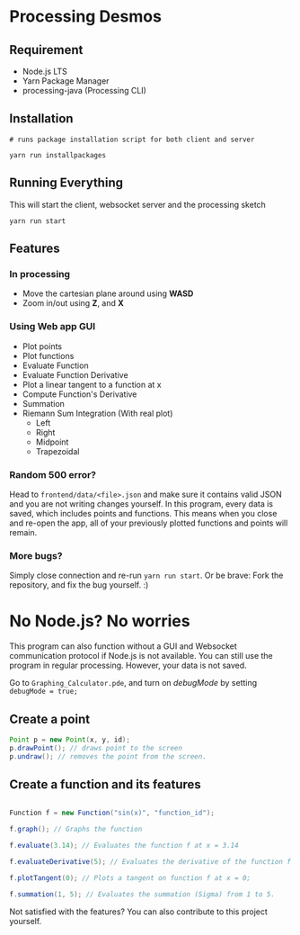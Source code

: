 # Processing Desmos

## Requirement

- Node.js LTS
- Yarn Package Manager
- processing-java (Processing CLI)

## Installation

```
# runs package installation script for both client and server

yarn run installpackages
```

## Running Everything

This will start the client, websocket server and the processing sketch

`yarn run start`

## Features

### In processing

- Move the cartesian plane around using **WASD**
- Zoom in/out using **Z**, and **X**

### Using Web app GUI

- Plot points
- Plot functions
- Evaluate Function
- Evaluate Function Derivative
- Plot a linear tangent to a function at x
- Compute Function's Derivative
- Summation
- Riemann Sum Integration (With real plot)
  - Left
  - Right
  - Midpoint
  - Trapezoidal

### Random 500 error?

Head to `frontend/data/<file>.json` and make sure it contains valid JSON and you are not writing changes yourself. In this program, every data is saved, which includes points and functions. This means when you close and re-open the app, all of your previously plotted functions and points will remain.

### More bugs?

Simply close connection and re-run `yarn run start`. Or be brave: Fork the repository, and fix the bug yourself. :)

# No Node.js? No worries

This program can also function without a GUI and Websocket communication protocol if Node.js is not available. You can still use the program in regular processing. However, your data is not saved.

Go to `Graphing_Calculator.pde`, and turn on _debugMode_ by setting `debugMode = true;`

## Create a point

```java
Point p = new Point(x, y, id);
p.drawPoint(); // draws point to the screen
p.undraw(); // removes the point from the screen.
```

## Create a function and its features

```java

Function f = new Function("sin(x)", "function_id");

f.graph(); // Graphs the function

f.evaluate(3.14); // Evaluates the function f at x = 3.14

f.evaluateDerivative(5); // Evaluates the derivative of the function f and x = 5;

f.plotTangent(0); // Plots a tangent on function f at x = 0;

f.summation(1, 5); // Evaluates the summation (Sigma) from 1 to 5.

```

Not satisfied with the features? You can also contribute to this project yourself. 
